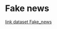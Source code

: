 # Fake news
[link dataset Fake_news](https://www.kaggle.com/code/rahulvv/nb-and-rf-models-99-accuracy/input?select=True.csv)
